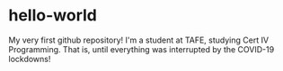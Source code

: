# hello-world
My very first github repository!
I'm a student at TAFE, studying Cert IV Programming.
That is, until everything was interrupted by the COVID-19 lockdowns!
